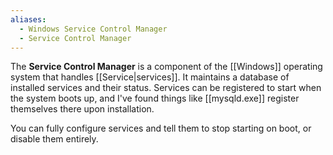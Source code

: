 ```yaml
---
aliases:
  - Windows Service Control Manager
  - Service Control Manager
---
```

The **Service Control Manager** is a component of the [[Windows]] operating system that handles [[Service|services]].
It maintains a database of installed services and their status. Services can be registered to start when the system boots up, and I've found things like [[mysqld.exe]] register themselves there upon installation.

You can fully configure services and tell them to stop starting on boot, or disable them entirely.